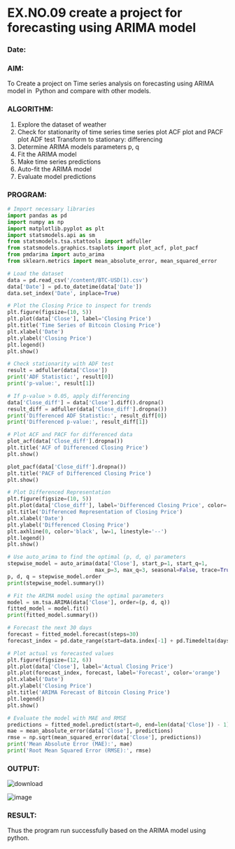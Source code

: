 # EX.NO.09        create a project for forecasting using ARIMA model 
### Date: 

### AIM:
To Create a project on Time series analysis on  forecasting using ARIMA model in  Python and compare with other models.
### ALGORITHM:
1. Explore the dataset of weather 
2. Check for stationarity of time series time series plot
   ACF plot and PACF plot
   ADF test
   Transform to stationary: differencing
3. Determine ARIMA models parameters p, q
4. Fit the ARIMA model
5. Make time series predictions
6. Auto-fit the ARIMA model
7. Evaluate model predictions
### PROGRAM:
```python
# Import necessary libraries
import pandas as pd
import numpy as np
import matplotlib.pyplot as plt
import statsmodels.api as sm
from statsmodels.tsa.stattools import adfuller
from statsmodels.graphics.tsaplots import plot_acf, plot_pacf
from pmdarima import auto_arima
from sklearn.metrics import mean_absolute_error, mean_squared_error

# Load the dataset
data = pd.read_csv('/content/BTC-USD(1).csv')
data['Date'] = pd.to_datetime(data['Date'])
data.set_index('Date', inplace=True)

# Plot the Closing Price to inspect for trends
plt.figure(figsize=(10, 5))
plt.plot(data['Close'], label='Closing Price')
plt.title('Time Series of Bitcoin Closing Price')
plt.xlabel('Date')
plt.ylabel('Closing Price')
plt.legend()
plt.show()

# Check stationarity with ADF test
result = adfuller(data['Close'])
print('ADF Statistic:', result[0])
print('p-value:', result[1])

# If p-value > 0.05, apply differencing
data['Close_diff'] = data['Close'].diff().dropna()
result_diff = adfuller(data['Close_diff'].dropna())
print('Differenced ADF Statistic:', result_diff[0])
print('Differenced p-value:', result_diff[1])

# Plot ACF and PACF for differenced data
plot_acf(data['Close_diff'].dropna())
plt.title('ACF of Differenced Closing Price')
plt.show()

plot_pacf(data['Close_diff'].dropna())
plt.title('PACF of Differenced Closing Price')
plt.show()

# Plot Differenced Representation
plt.figure(figsize=(10, 5))
plt.plot(data['Close_diff'], label='Differenced Closing Price', color='red')
plt.title('Differenced Representation of Closing Price')
plt.xlabel('Date')
plt.ylabel('Differenced Closing Price')
plt.axhline(0, color='black', lw=1, linestyle='--')
plt.legend()
plt.show()

# Use auto_arima to find the optimal (p, d, q) parameters
stepwise_model = auto_arima(data['Close'], start_p=1, start_q=1,
                            max_p=3, max_q=3, seasonal=False, trace=True)
p, d, q = stepwise_model.order
print(stepwise_model.summary())

# Fit the ARIMA model using the optimal parameters
model = sm.tsa.ARIMA(data['Close'], order=(p, d, q))
fitted_model = model.fit()
print(fitted_model.summary())

# Forecast the next 30 days
forecast = fitted_model.forecast(steps=30)
forecast_index = pd.date_range(start=data.index[-1] + pd.Timedelta(days=1), periods=30, freq='D')

# Plot actual vs forecasted values
plt.figure(figsize=(12, 6))
plt.plot(data['Close'], label='Actual Closing Price')
plt.plot(forecast_index, forecast, label='Forecast', color='orange')
plt.xlabel('Date')
plt.ylabel('Closing Price')
plt.title('ARIMA Forecast of Bitcoin Closing Price')
plt.legend()
plt.show()

# Evaluate the model with MAE and RMSE
predictions = fitted_model.predict(start=0, end=len(data['Close']) - 1)
mae = mean_absolute_error(data['Close'], predictions)
rmse = np.sqrt(mean_squared_error(data['Close'], predictions))
print('Mean Absolute Error (MAE):', mae)
print('Root Mean Squared Error (RMSE):', rmse)

```

### OUTPUT:

![download](https://github.com/user-attachments/assets/705470a0-0a76-4303-a6e8-bd99f186c96d)

![image](https://github.com/user-attachments/assets/d34b3c61-2fda-41d5-ad5d-cfac4a5c39d9)


### RESULT:
Thus the program run successfully based on the ARIMA model using python.
